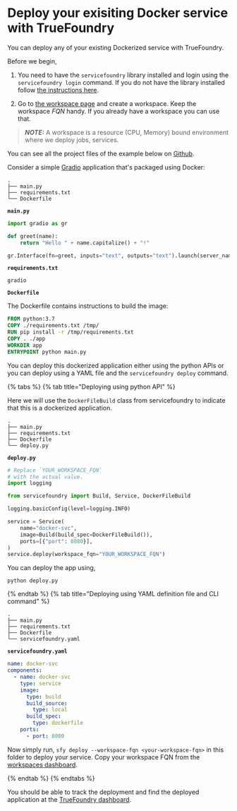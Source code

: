 # Deploy your exisiting Docker service with TrueFoundry


You can deploy any of your existing Dockerized service with TrueFoundry. 

Before we begin,
1. You need to have the `servicefoundry`
library installed and login using the `servicefoundry login` command. If you do not have the library installed follow [the instructions here](quickstart/install-and-workspace.md).

2. Go to [the workspace page](https://app.truefoundry.com/workspace) and create a workspace. Keep the workspace _FQN_ handy. If you already have a workspace you can use that.

> **_NOTE:_** A workspace is a resource (CPU, Memory) bound environment where we deploy jobs, services.

You can see all the project files of the example below on [Github](https://github.com/truefoundry/truefoundry-examples/tree/main/docker-service-deployment).


Consider a simple [Gradio](https://gradio.app/) application that's packaged using Docker:

```
.
├── main.py
├── requirements.txt
└── Dockerfile
```

**`main.py`**
```python
import gradio as gr

def greet(name):
    return "Hello " + name.capitalize() + "!"

gr.Interface(fn=greet, inputs="text", outputs="text").launch(server_name='0.0.0.0', server_port=8080)
```

**`requirements.txt`**
```
gradio
```

**`Dockerfile`**

The Dockerfile contains instructions to build the image:
```dockerfile
FROM python:3.7
COPY ./requirements.txt /tmp/
RUN pip install -r /tmp/requirements.txt
COPY . ./app
WORKDIR app
ENTRYPOINT python main.py
```
You can deploy this dockerized application either using the python APIs or you can deploy using a YAML file and the `servicefoundry deploy` command.


{% tabs %}
{% tab title="Deploying using python API" %}

Here we will use the `DockerFileBuild` class from servicefoundry to indicate that this is a dockerized application.

```
.
├── main.py
├── requirements.txt
├── Dockerfile
└── deploy.py
```

**`deploy.py`**
```python
# Replace `YOUR_WORKSPACE_FQN`
# with the actual value.
import logging

from servicefoundry import Build, Service, DockerFileBuild

logging.basicConfig(level=logging.INFO)

service = Service(
    name="docker-svc",
    image=Build(build_spec=DockerFileBuild()),
    ports=[{"port": 8080}],
)
service.deploy(workspace_fqn="YOUR_WORKSPACE_FQN")
```
You can deploy the app using, 
```shell
python deploy.py
```

{% endtab %}
{% tab title="Deploying using YAML definition file and CLI command" %} 

```
.
├── main.py
├── requirements.txt
├── Dockerfile
└── servicefoundry.yaml
```

**`servicefoundry.yaml`**
```yaml
name: docker-svc
components:
  - name: docker-svc
    type: service
    image:
      type: build
      build_source:
        type: local
      build_spec:
        type: dockerfile
    ports:
      - port: 8080

```

Now simply run, `sfy deploy --workspace-fqn <your-workspace-fqn>` in this folder to deploy your service. Copy your workspace FQN from the [workspaces dashboard](https://app.truefoundry.com/workspace).

{% endtab %}
{% endtabs %}


You should be able to track the deployment and find the deployed application at the [TrueFoundry dashboard](https://app.truefoundry.com/applications).